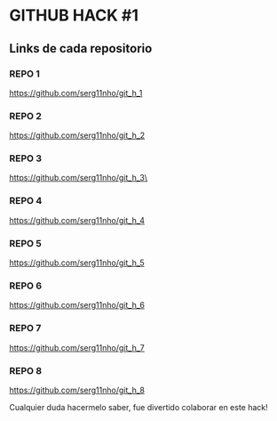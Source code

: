 # GITHUB HACK #1

## Links de cada repositorio

### REPO 1
https://github.com/serg11nho/git_h_1

### REPO 2
https://github.com/serg11nho/git_h_2

### REPO 3
https://github.com/serg11nho/git_h_3\

### REPO 4
https://github.com/serg11nho/git_h_4

### REPO 5
https://github.com/serg11nho/git_h_5

### REPO 6
https://github.com/serg11nho/git_h_6

### REPO 7
https://github.com/serg11nho/git_h_7

### REPO 8
https://github.com/serg11nho/git_h_8
<p>
Cualquier duda hacermelo saber, fue divertido colaborar en este hack!
</p>
